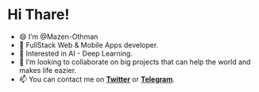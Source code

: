 # Hi Thare!
- 😄 I’m @Mazen-Othman
- 👷 FullStack Web & Mobile Apps developer.
- 👀 Interested in AI - Deep Learning.
- 💞️ I’m looking to collaborate on big projects that can help the world and makes life eazier.
- 📫 You can contact me on **[Twitter](https://twitter.com/I_m_z1)** or **[Telegram](https://t.me/maz3n_othman)**.

<!---
Mazen-Othman/Mazen-Othman is a ✨ special ✨ repository because its `README.md` (this file) appears on your GitHub profile.
You can click the Preview link to take a look at your changes.
--->
